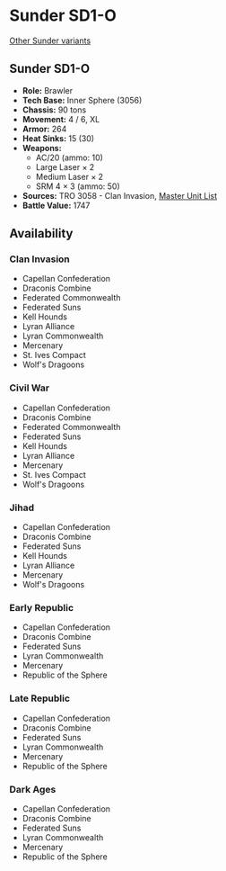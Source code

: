# Sunder SD1-O

[Other Sunder variants](../sunder.md)

## Sunder SD1-O
- **Role:** Brawler
- **Tech Base:** Inner Sphere (3056)
- **Chassis:** 90 tons
- **Movement:** 4 / 6, XL
- **Armor:** 264
- **Heat Sinks:** 15 (30)
- **Weapons:**
  - AC/20 (ammo: 10)
  - Large Laser × 2
  - Medium Laser × 2
  - SRM 4 × 3 (ammo: 50)
- **Sources:** TRO 3058 - Clan Invasion, [Master Unit List](http://masterunitlist.info/Unit/Details/3123/sunder-sd1-o)
- **Battle Value:** 1747

## Availability

### Clan Invasion
- Capellan Confederation
- Draconis Combine
- Federated Commonwealth
- Federated Suns
- Kell Hounds
- Lyran Alliance
- Lyran Commonwealth
- Mercenary
- St. Ives Compact
- Wolf's Dragoons

### Civil War
- Capellan Confederation
- Draconis Combine
- Federated Commonwealth
- Federated Suns
- Kell Hounds
- Lyran Alliance
- Mercenary
- St. Ives Compact
- Wolf's Dragoons

### Jihad
- Capellan Confederation
- Draconis Combine
- Federated Suns
- Kell Hounds
- Lyran Alliance
- Mercenary
- Wolf's Dragoons

### Early Republic
- Capellan Confederation
- Draconis Combine
- Federated Suns
- Lyran Commonwealth
- Mercenary
- Republic of the Sphere

### Late Republic
- Capellan Confederation
- Draconis Combine
- Federated Suns
- Lyran Commonwealth
- Mercenary
- Republic of the Sphere

### Dark Ages
- Capellan Confederation
- Draconis Combine
- Federated Suns
- Lyran Commonwealth
- Mercenary
- Republic of the Sphere

